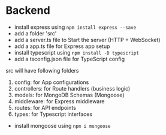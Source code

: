 # Backend 
- install express using `npm install express --save`
- add a folder 'src' 
- add a server.ts file to Start the server (HTTP + WebSocket)
- add a app.ts file for Express app setup
- install typescript using `npm install -D typescript`
- add a tsconfig.json file for TypeScript config

src will have following folders
1. config: for App configurations
2. controllers: for Route handlers (business logic)
3. models: for MongoDB Schemas (Mongoose)
4. middleware: for Express middleware
5. routes: for API endpoints
6. types: for Typescript interfaces 

- install mongoose using `npm i mongoose`
